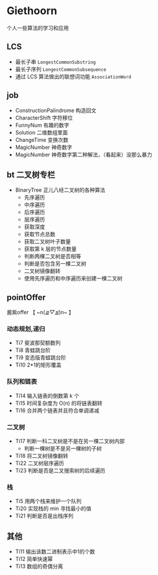 # Giethoorn
个人一些算法的学习和应用

## LCS
 - 最长子串 `LongestCommonSubstring`
 - 最长子序列 `LongestCommonSubsequence`
 - 通过 LCS 算法做出的联想词功能 `AssociationWord`

## job
 - ConstructionPalindrome 构造回文
 - CharacterShift 字符移位
 - FunnyNum 有趣的数字
 - Solution 二维数组里面
 - ChangeTime 变换次数 
 - MagicNumber 神奇数字
 - MagicNumber 神奇数字第二种解法，（看起来）没那么暴力

## bt 二叉树专栏
 - BinaryTree 正儿八经二叉树的各种算法
    - 先序遍历
    - 中序遍历
    - 后序遍历
    - 层序遍历
    - 获取深度
    - 获取节点总数
    - 获取二叉树叶子数量
    - 获取第 k 层的节点数量
    - 判断两棵二叉树是否相等
    - 判断是否包含另一棵二叉树
    - 二叉树镜像翻转
    - 使用先序遍历和中序遍历来创建一棵二叉树

## pointOffer
酱紫offer 【 ~n(*≧▽≦*)n~ 】

### 动态规划,递归
 - Ti7 斐波那契额数列
 - Ti8 青蛙跳台阶
 - Ti9 变态版青蛙跳台阶
 - Ti10 2*1的矩形覆盖

### 队列和链表
 - Ti14 输入链表的倒数第 k 个
 - Ti15 时间复杂度为 O(n) 的将链表翻转
 - Ti16 合并两个链表并且符合单调递减

### 二叉树
 - Ti17 判断一科二叉树是不是在另一棵二叉树内部
    - 判断一棵树是不是另一棵树的子树
 - Ti18 将二叉树镜像翻转
 - Ti22 二叉树层序遍历
 - Ti23 判断是否是二叉搜索树的后续遍历

### 栈
 - Ti5 用两个栈来维护一个队列
 - Ti20 实现栈的 min 寻找最小的值
 - Ti21 判断是否是出栈序列
 
## 其他
 - Ti11 输出该数二进制表示中1的个数
 - Ti12 简单快速幂
 - Ti13 数组的奇偶分离
                